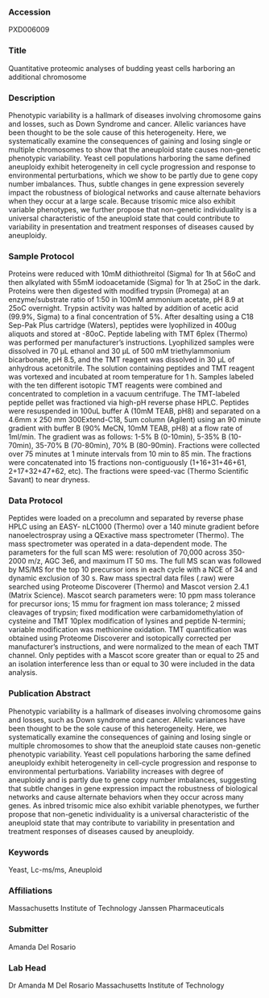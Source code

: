 ### Accession
PXD006009

### Title
Quantitative proteomic analyses of budding yeast cells harboring an additional chromosome

### Description
Phenotypic variability is a hallmark of diseases involving chromosome gains and losses, such as Down Syndrome and cancer. Allelic variances have been thought to be the sole cause of this heterogeneity. Here, we systematically examine the consequences of gaining and losing single or multiple chromosomes to show that the aneuploid state causes non-genetic phenotypic variability. Yeast cell populations harboring the same defined aneuploidy exhibit heterogeneity in cell cycle progression and response to environmental perturbations, which we show to be partly due to gene copy number imbalances. Thus, subtle changes in gene expression severely impact the robustness of biological networks and cause alternate behaviors when they occur at a large scale. Because trisomic mice also exhibit variable phenotypes, we further propose that non-genetic individuality is a universal characteristic of the aneuploid state that could contribute to variability in presentation and treatment responses of diseases caused by aneuploidy.

### Sample Protocol
Proteins were reduced with 10mM dithiothreitol (Sigma) for 1h at 56oC and then alkylated with 55mM iodoacetamide (Sigma) for 1h at 25oC in the dark.  Proteins were then digested with modified trypsin (Promega) at an enzyme/substrate ratio of 1:50 in 100mM ammonium acetate, pH 8.9 at 25oC overnight.  Trypsin activity was halted by addition of acetic acid (99.9%, Sigma) to a final concentration of 5%.  After desalting using a C18 Sep-Pak Plus cartridge (Waters), peptides were lyophilized in 400ug aliquots and stored at -80oC.    Peptide labeling with TMT 6plex (Thermo) was performed per manufacturer’s instructions.  Lyophilized samples were dissolved in 70 μL ethanol and 30 μL of 500 mM triethylammonium bicarbonate, pH 8.5, and the TMT reagent was dissolved in 30 μL of anhydrous acetonitrile. The solution containing peptides and TMT reagent was vortexed and incubated at room temperature for 1 h.  Samples labeled with the ten different isotopic TMT reagents were combined and concentrated to completion in a vacuum centrifuge.    The TMT-labeled peptide pellet was fractioned via high-pH reverse phase HPLC.  Peptides were resuspended in 100uL buffer A (10mM TEAB, pH8) and separated on a 4.6mm x 250 mm 300Extend-C18, 5um column (Agilent) using an 90 minute gradient with buffer B (90% MeCN, 10mM TEAB, pH8) at a flow rate of 1ml/min.  The gradient was as follows: 1-5% B (0-10min), 5-35% B (10-70min), 35-70% B (70-80min), 70% B (80-90min).  Fractions were collected over 75 minutes at 1 minute intervals from 10 min to 85 min.  The fractions were concatenated into 15 fractions non-contiguously (1+16+31+46+61, 2+17+32+47+62, etc).  The fractions were speed-vac (Thermo Scientific Savant) to near dryness.

### Data Protocol
Peptides were loaded on a precolumn and separated by reverse phase HPLC using an EASY- nLC1000 (Thermo) over a 140 minute gradient before nanoelectrospray using a QExactive mass spectrometer (Thermo).  The mass spectrometer was operated in a data-dependent mode.  The parameters for the full scan MS were:  resolution of 70,000 across 350-2000 m/z, AGC 3e6, and maximum IT 50 ms.  The full MS scan was followed by MS/MS for the top 10 precursor ions in each cycle with a NCE of 34 and dynamic exclusion of 30 s.  Raw mass spectral data files (.raw) were searched using Proteome Discoverer (Thermo) and Mascot version 2.4.1 (Matrix Science).  Mascot search parameters were:  10 ppm mass tolerance for precursor ions; 15 mmu for fragment ion mass tolerance; 2 missed cleavages of trypsin; fixed modification were carbamidomethylation of cysteine and TMT 10plex modification of lysines and peptide N-termini; variable modification was methionine oxidation.  TMT quantification was obtained using Proteome Discoverer and isotopically corrected per manufacturer’s instructions, and were normalized to the mean of each TMT channel.  Only peptides with a Mascot score greater than or equal to 25 and an isolation interference less than or equal to 30 were included in the data analysis.

### Publication Abstract
Phenotypic variability is a hallmark of diseases involving chromosome gains and losses, such as Down syndrome and cancer. Allelic variances have been thought to be the sole cause of this heterogeneity. Here, we systematically examine the consequences of gaining and losing single or multiple chromosomes to show that the aneuploid state causes non-genetic phenotypic variability. Yeast cell populations harboring the same defined aneuploidy exhibit heterogeneity in cell-cycle progression and response to environmental perturbations. Variability increases with degree of aneuploidy and is partly due to gene copy number imbalances, suggesting that subtle changes in gene expression impact the robustness of biological networks and cause alternate behaviors when they occur across many genes. As inbred trisomic mice also exhibit variable phenotypes, we further propose that non-genetic individuality is a universal characteristic of the aneuploid state that may contribute to variability in presentation&#xa0;and treatment responses of diseases caused by aneuploidy.

### Keywords
Yeast, Lc-ms/ms, Aneuploid

### Affiliations
Massachusetts Institute of Technology
Janssen Pharmaceuticals

### Submitter
Amanda Del Rosario

### Lab Head
Dr Amanda M Del Rosario
Massachusetts Institute of Technology


